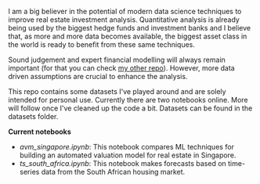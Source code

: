 I am a big believer in the potential of modern data science techniques to improve real estate investment analysis. Quantitative analysis is already being used by the biggest hedge funds and investment banks and I believe that, as more and more data becomes available, the biggest asset class in the world is ready to benefit from these same techniques. 

Sound judgement and expert financial modelling will always remain important (for that you can check [my other repo](https://github.com/mdcnuydt/financial-modelling)). However, more data driven assumptions are crucial to enhance the analysis.

This repo contains some datasets I've played around and are solely intended for personal use. Currently there are two notebooks online. More will follow once I've cleaned up the code a bit. Datasets can be found in the datasets folder.

**Current notebooks**
- *avm_singapore.ipynb*: This notebook compares ML techniques for building an automated valuation model for real estate in Singapore.
- *ts_south_africa.ipynb*: This notebook makes forecasts based on time-series data from the South African housing market.

